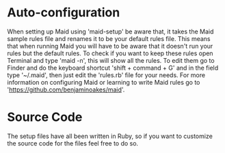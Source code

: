 Auto-configuration 
==================

When setting up Maid using 'maid-setup' be aware that, it takes the Maid sample rules file and renames it to be your default rules file. This means that when running Maid you will have to be aware that it doesn't run your rules but the default rules. To check if you want to keep these rules open Terminal and type 'maid -n', this will show all the rules. To edit them go to Finder and do the keyboard shortcut 'shift + command + G' and in the field type '~/.maid', then just edit the 'rules.rb' file for your needs. For more information on configuring Maid or learning to write Maid rules go to 'https://github.com/benjaminoakes/maid'. 

Source Code
===========

The setup files have all been written in Ruby, so if you want to customize the source code for the files feel free to do so.